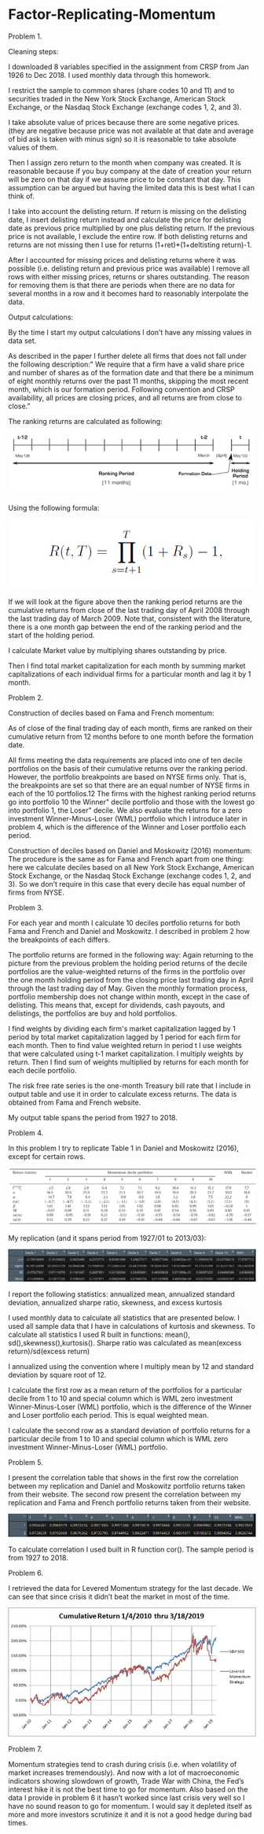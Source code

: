 # Factor-Replicating-Momentum

Problem 1.

Cleaning steps:

I downloaded 8 variables specified in the assignment from CRSP from Jan 1926 to Dec 2018. I used monthly data through this homework. 

I restrict the sample to common shares (share codes 10 and 11) and to securities traded in the New York Stock Exchange, American Stock Exchange, or the Nasdaq Stock Exchange (exchange codes 1, 2, and 3).

I take absolute value of prices because there are some negative prices. (they are negative because price was not available at that date and average of bid ask is taken with minus sign) so it is reasonable to take absolute values of them.

Then I assign zero return to the month when company was created. It is reasonable because if you buy company at the date of creation your return will be zero on that day if we assume price to be constant that day. This assumption can be argued but having the limited data this is best what I can think of.

I take into account the delisting return. If return is missing on the delisting date, I insert delisting return instead and calculate the price for delisting date as previous price multiplied by one plus delisting return. If the previous price is not available, I exclude the entire row.  If both delisting returns and returns are not missing then I use for returns (1+ret)*(1+deltisting return)-1.

After I accounted for missing prices and delisting returns where it was possible (i.e. delisting return and previous price was available) I remove all rows with either missing prices, returns or shares outstanding. The reason for removing them is that there are periods when there are no data for several months in a row and it becomes hard to reasonably interpolate the data. 


Output calculations:

By the time I start my output calculations I don't have any missing values in data set.

As described in the paper I further delete all firms that does not fall under the following description:” We require that a firm have a valid share price and number of shares as of the formation date and that there be a minimum of eight monthly returns over the past 11 months, skipping the most recent month, which is our formation period. Following convention and CRSP availability, all prices are closing prices, and all returns are from close to close.”

The ranking returns are calculated as following:

![alt text](https://github.com/rustemshinkaruk/Factor-Replicating-Momentum/blob/master/table_1.png)

Using the following formula:

![alt text](https://github.com/rustemshinkaruk/Factor-Replicating-Momentum/blob/master/table_2.png)

If we will look at the figure above then the ranking period returns are the cumulative returns from close of the last trading day of April 2008 through the last trading day of March 2009. Note that, consistent with the literature, there is a one month gap between the end of the ranking period and the start of the holding period.

I calculate Market value by multiplying shares outstanding by price. 

Then I find total market capitalization for each month by summing market capitalizations of each individual firms for a particular month and lag it by 1 month.

Problem 2.

Construction of deciles based on Fama and French momentum:

As of close of the final trading day of each month, firms are ranked on their cumulative return from 12 months before to one month before the formation date. 

All firms meeting the data requirements are placed into one of ten decile portfolios on the basis of their cumulative returns over the ranking period. However, the portfolio
breakpoints are based on NYSE firms only. That is, the breakpoints are set so that
there are an equal number of NYSE firms in each of the 10 portfolios.12 The firms
with the highest ranking period returns go into portfolio 10 the Winner" decile
portfolio and those with the lowest go into portfolio 1, the Loser" decile. We also
evaluate the returns for a zero investment Winner-Minus-Loser (WML) portfolio which I introduce later in problem 4, which is the difference of the Winner and Loser portfolio each period.

Construction of deciles based on Daniel and Moskowitz (2016) momentum:
The procedure is the same as for Fama and French apart from one thing: here we calculate deciles based on all New York Stock Exchange, American Stock Exchange, or the Nasdaq Stock Exchange (exchange codes 1, 2, and 3). So we don’t require in this case that every decile has equal number of firms from NYSE.

Problem 3.

For each year and month I calculate 10 deciles portfolio returns for both Fama and French and Daniel and Moskowitz. I described in problem 2 how the breakpoints of each differs. 

The portfolio returns are formed in the following way:
Again returning to the picture from the previous problem the holding period returns of the decile portfolios are the value-weighted returns of the firms in the portfolio over the one month holding period from the closing price last trading day in April through the last trading day of May. Given the monthly formation process, portfolio membership does not change within month, except in the case of delisting. This means that, except for dividends, cash payouts, and delistings, the portfolios are buy and hold portfolios. 

I find weights by dividing each firm's market capitalization lagged by 1 period by total market capitalization lagged by 1 period for each firm for each month. Then to find value weighted return in period t I use weights that were calculated using t-1 market capitalization. I multiply weights by return. Then I find sum of weights multiplied by returns for each month for each decile portfolio.

The risk free rate series is the one-month Treasury bill rate that I include in output table and use it in order to calculate excess returns. The data is obtained from Fama and French website.

My output table spans the period from 1927 to 2018.

Problem 4.

In this problem I try to replicate Table 1 in Daniel and Moskowitz (2016), except for certain rows.

![alt text](https://github.com/rustemshinkaruk/Factor-Replicating-Momentum/blob/master/table_3.png)

My replication (and it spans period from 1927/01 to 2013/03):

![alt text](https://github.com/rustemshinkaruk/Factor-Replicating-Momentum/blob/master/table_4.png)

I report the following  statistics: annualized mean, annualized standard deviation, annualized sharpe ratio, skewness, and excess kurtosis

I used monthly data to calculate all statistics that are presented below. I used all sample data that I have in calculations of kurtosis and skewness. To calculate all statistics I used R built in functions: mean(), sd(),skewness(),kurtosis(). Sharpe ratio was calculated as mean(excess return)/sd(excess return)

I annualized using the convention where I multiply mean by 12 and standard deviation by square root of 12. 

I calculate the first row as a mean return of the portfolios for a particular decile from 1 to 10 and special column which is WML zero investment Winner-Minus-Loser (WML) portfolio, which is the difference of the Winner and Loser portfolio each period. This is equal weighted mean. 

I calculate the second row as a standard deviation of portfolio returns for a particular decile from 1 to 10 and special column which is WML zero investment Winner-Minus-Loser (WML) portfolio.

Problem 5.

I present the correlation table that shows in the first row the correlation between my replication and Daniel and Moskowitz portfolio returns taken from their website. The second row present the correlation between my replication and Fama and French portfolio returns taken from their website. 

![alt text](https://github.com/rustemshinkaruk/Factor-Replicating-Momentum/blob/master/table_5.png)

To calculate correlation I used built in R function cor(). The sample period is from 1927 to 2018.



Problem 6.

I retrieved the data for Levered Momentum strategy for the last decade. We can see that since crisis it didn’t beat the market in most of the time. 


![alt text](https://github.com/rustemshinkaruk/Factor-Replicating-Momentum/blob/master/table_6.jpg)



Problem 7.

Momentum strategies tend to crash during crisis (i.e. when volatility of market increases tremendously). And now with a lot of macroeconomic indicators showing slowdown of growth, Trade War with China,  the Fed’s interest hike it is not the best time to go for momentum. Also based on the data I provide in problem 6 it hasn’t worked since last crisis very well so I have no sound reason to go for momentum. I would say it depleted itself as more and more investors scrutinize it and it is not a good hedge during bad times.





